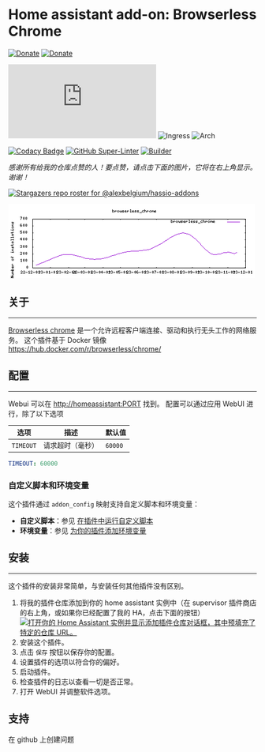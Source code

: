 # Home assistant add-on: Browserless Chrome

[![Donate][donation-badge]](https://www.buymeacoffee.com/alexbelgium)
[![Donate][paypal-badge]](https://www.paypal.com/donate/?hosted_button_id=DZFULJZTP3UQA)

![Version](https://img.shields.io/badge/dynamic/json?label=版本&query=%24.version&url=https%3A%2F%2Fraw.githubusercontent.com%2Falexbelgium%2Fhassio-addons%2Fmaster%2Fbrowserless_chrome%2Fconfig.json)
![Ingress](https://img.shields.io/badge/dynamic/json?label=Ingress&query=%24.ingress&url=https%3A%2F%2Fraw.githubusercontent.com%2Falexbelgium%2Fhassio-addons%2Fmaster%2Fbrowserless_chrome%2Fconfig.json)
![Arch](https://img.shields.io/badge/dynamic/json?color=success&label=Arch&query=%24.arch&url=https%3A%2F%2Fraw.githubusercontent.com%2Falexbelgium%2Fhassio-addons%2Fmaster%2Fbrowserless_chrome%2Fconfig.json)

[![Codacy Badge](https://app.codacy.com/project/badge/Grade/9c6cf10bdbba45ecb202d7f579b5be0e)](https://www.codacy.com/gh/alexbelgium/hassio-addons/dashboard?utm_source=github.com&utm_medium=referral&utm_content=alexbelgium/hassio-addons&utm_campaign=Badge_Grade)
[![GitHub Super-Linter](https://img.shields.io/github/actions/workflow/status/alexbelgium/hassio-addons/weekly-supelinter.yaml?label=Lint%20code%20base)](https://github.com/alexbelgium/hassio-addons/actions/workflows/weekly-supelinter.yaml)
[![Builder](https://img.shields.io/github/actions/workflow/status/alexbelgium/hassio-addons/onpush_builder.yaml?label=Builder)](https://github.com/alexbelgium/hassio-addons/actions/workflows/onpush_builder.yaml)

[donation-badge]: https://img.shields.io/badge/Buy%20me%20a%20coffee%20(no%20paypal)-%23d32f2f?logo=buy-me-a-coffee&style=flat&logoColor=white
[paypal-badge]: https://img.shields.io/badge/Buy%20me%20a%20coffee%20with%20Paypal-0070BA?logo=paypal&style=flat&logoColor=white

_感谢所有给我的仓库点赞的人！要点赞，请点击下面的图片，它将在右上角显示。谢谢！_

[![Stargazers repo roster for @alexbelgium/hassio-addons](https://raw.githubusercontent.com/alexbelgium/hassio-addons/master/.github/stars2.svg)](https://github.com/alexbelgium/hassio-addons/stargazers)

![downloads evolution](https://raw.githubusercontent.com/alexbelgium/hassio-addons/master/browserless_chrome/stats.png)

## 关于

---

[Browserless chrome](https://github.com/browserless/chrome) 是一个允许远程客户端连接、驱动和执行无头工作的网络服务。
这个插件基于 Docker 镜像 https://hub.docker.com/r/browserless/chrome/

## 配置
---

Webui 可以在 <http://homeassistant:PORT> 找到。
配置可以通过应用 WebUI 进行，除了以下选项

| 选项 | 描述 | 默认值 |
|------|------|--------|
| `TIMEOUT` | 请求超时（毫秒） | `60000` |

```yaml
TIMEOUT: 60000
```

### 自定义脚本和环境变量

这个插件通过 `addon_config` 映射支持自定义脚本和环境变量：

- **自定义脚本**：参见 [在插件中运行自定义脚本](https://github.com/alexbelgium/hassio-addons/wiki/Running-custom-scripts-in-Addons)
- **环境变量**：参见 [为你的插件添加环境变量](https://github.com/alexbelgium/hassio-addons/wiki/Add-Environment-variables-to-your-Addon)

## 安装

---

这个插件的安装非常简单，与安装任何其他插件没有区别。

1. 将我的插件仓库添加到你的 home assistant 实例中（在 supervisor 插件商店的右上角，或如果你已经配置了我的 HA，点击下面的按钮）
   [![打开你的 Home Assistant 实例并显示添加插件仓库对话框，其中预填充了特定的仓库 URL。](https://my.home-assistant.io/badges/supervisor_add_addon_repository.svg)](https://my.home-assistant.io/redirect/supervisor_add_addon_repository/?repository_url=https%3A%2F%2Fgithub.com%2Falexbelgium%2Fhassio-addons)
1. 安装这个插件。
1. 点击 `保存` 按钮以保存你的配置。
1. 设置插件的选项以符合你的偏好。
1. 启动插件。
1. 检查插件的日志以查看一切是否正常。
1. 打开 WebUI 并调整软件选项。

## 支持

在 github 上创建问题
